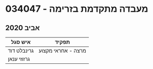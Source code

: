 # 034047 - מעבדה מתקדמת בזרימה

## אביב 2020

| איש סגל | תפקיד |
| ---- | ---- |
| גרינבלט דוד | מרצה - אחראי מקצוע |
| גרזוזי ענאן |  |

